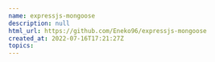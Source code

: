 ```yaml
---
name: expressjs-mongoose
description: null
html_url: https://github.com/Eneko96/expressjs-mongoose
created_at: 2022-07-16T17:21:27Z
topics: 
---
```

